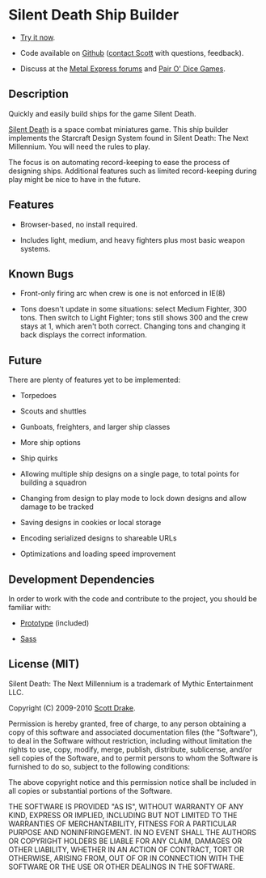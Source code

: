 # Silent Death Ship Builder

  * [Try it now][1].

  * Code available on [Github][2] ([contact Scott][3] with questions, feedback).

  * Discuss at the [Metal Express forums][4] and [Pair O' Dice Games][5].

   [1]: http://silentdeath.pairodicegames.com/

   [2]: http://github.com/drakes/sd_ship_builder

   [3]: http://3dmdesign.com/about

   [4]: http://www.metal-express.net/forum/index.php?board=6.0

   [5]: http://games-blog.pairodicegames.com/games/silent-death

## Description

Quickly and easily build ships for the game Silent Death.

[Silent Death][6] is a space combat miniatures game. This ship builder implements the Starcraft Design System found in Silent Death: The Next Millennium. You will need the rules to play.

   [6]: http://www.ironcrown.com/?page_id=232

The focus is on automating record-keeping to ease the process of designing ships. Additional features such as limited record-keeping during play might be nice to have in the future.

## Features

  * Browser-based, no install required.

  * Includes light, medium, and heavy fighters plus most basic weapon systems.

## Known Bugs

  * Front-only firing arc when crew is one is not enforced in IE(8)

  * Tons doesn't update in some situations: select Medium Fighter, 300 tons. Then switch to Light Fighter; tons still shows 300 and the crew stays at 1, which aren\'t both correct. Changing tons and changing it back displays the correct information.

## Future

There are plenty of features yet to be implemented:

  * Torpedoes

  * Scouts and shuttles

  * Gunboats, freighters, and larger ship classes

  * More ship options

  * Ship quirks

  * Allowing multiple ship designs on a single page, to total points for building a squadron

  * Changing from design to play mode to lock down designs and allow damage to be tracked

  * Saving designs in cookies or local storage

  * Encoding serialized designs to shareable URLs

  * Optimizations and loading speed improvement

## Development Dependencies

In order to work with the code and contribute to the project, you should be familiar with:

  * [Prototype][7] (included)

  * [Sass][8]

   [7]: http://prototypejs.org/

   [8]: http://sass-lang.com/

## License (MIT)

Silent Death: The Next Millennium is a trademark of Mythic Entertainment LLC.

Copyright (C) 2009-2010 [Scott Drake][9].

   [9]: http://scottdrake.info/

Permission is hereby granted, free of charge, to any person obtaining a copy of this software and associated documentation files (the "Software"), to deal in the Software without restriction, including without limitation the rights to use, copy, modify, merge, publish, distribute, sublicense, and/or sell copies of the Software, and to permit persons to whom the Software is furnished to do so, subject to the following conditions:

The above copyright notice and this permission notice shall be included in all copies or substantial portions of the Software.

THE SOFTWARE IS PROVIDED "AS IS", WITHOUT WARRANTY OF ANY KIND, EXPRESS OR IMPLIED, INCLUDING BUT NOT LIMITED TO THE WARRANTIES OF MERCHANTABILITY, FITNESS FOR A PARTICULAR PURPOSE AND NONINFRINGEMENT. IN NO EVENT SHALL THE AUTHORS OR COPYRIGHT HOLDERS BE LIABLE FOR ANY CLAIM, DAMAGES OR OTHER LIABILITY, WHETHER IN AN ACTION OF CONTRACT, TORT OR OTHERWISE, ARISING FROM, OUT OF OR IN CONNECTION WITH THE SOFTWARE OR THE USE OR OTHER DEALINGS IN THE SOFTWARE.
